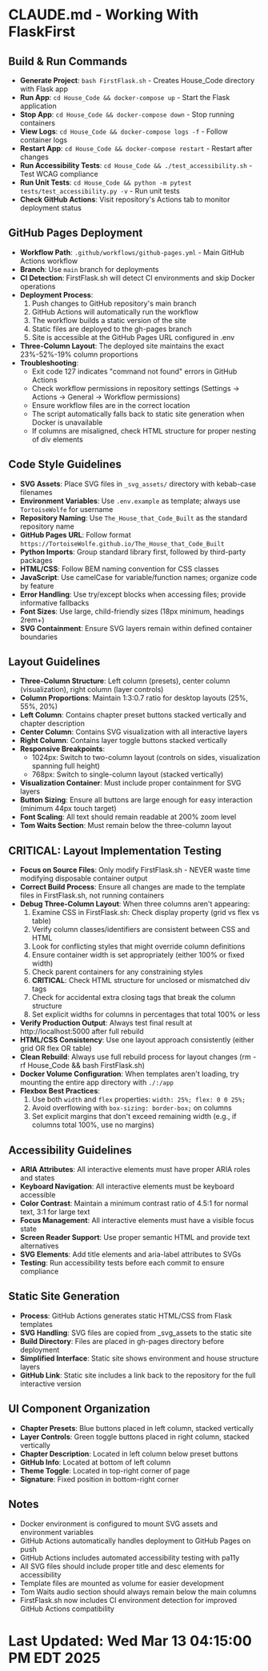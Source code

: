 # CLAUDE.md - Working With FlaskFirst

## Build & Run Commands
- **Generate Project**: `bash FirstFlask.sh` - Creates House_Code directory with Flask app
- **Run App**: `cd House_Code && docker-compose up` - Start the Flask application
- **Stop App**: `cd House_Code && docker-compose down` - Stop running containers
- **View Logs**: `cd House_Code && docker-compose logs -f` - Follow container logs
- **Restart App**: `cd House_Code && docker-compose restart` - Restart after changes
- **Run Accessibility Tests**: `cd House_Code && ./test_accessibility.sh` - Test WCAG compliance
- **Run Unit Tests**: `cd House_Code && python -m pytest tests/test_accessibility.py -v` - Run unit tests
- **Check GitHub Actions**: Visit repository's Actions tab to monitor deployment status

## GitHub Pages Deployment
- **Workflow Path**: `.github/workflows/github-pages.yml` - Main GitHub Actions workflow
- **Branch**: Use `main` branch for deployments
- **CI Detection**: FirstFlask.sh will detect CI environments and skip Docker operations
- **Deployment Process**:
  1. Push changes to GitHub repository's main branch
  2. GitHub Actions will automatically run the workflow
  3. The workflow builds a static version of the site
  4. Static files are deployed to the gh-pages branch
  5. Site is accessible at the GitHub Pages URL configured in .env
- **Three-Column Layout**: The deployed site maintains the exact 23%-52%-19% column proportions
- **Troubleshooting**:
  - Exit code 127 indicates "command not found" errors in GitHub Actions
  - Check workflow permissions in repository settings (Settings → Actions → General → Workflow permissions)
  - Ensure workflow files are in the correct location
  - The script automatically falls back to static site generation when Docker is unavailable
  - If columns are misaligned, check HTML structure for proper nesting of div elements

## Code Style Guidelines
- **SVG Assets**: Place SVG files in `_svg_assets/` directory with kebab-case filenames
- **Environment Variables**: Use `.env.example` as template; always use `TortoiseWolfe` for username
- **Repository Naming**: Use `The_House_that_Code_Built` as the standard repository name
- **GitHub Pages URL**: Follow format `https://TortoiseWolfe.github.io/The_House_that_Code_Built`
- **Python Imports**: Group standard library first, followed by third-party packages
- **HTML/CSS**: Follow BEM naming convention for CSS classes
- **JavaScript**: Use camelCase for variable/function names; organize code by feature
- **Error Handling**: Use try/except blocks when accessing files; provide informative fallbacks
- **Font Sizes**: Use large, child-friendly sizes (18px minimum, headings 2rem+)
- **SVG Containment**: Ensure SVG layers remain within defined container boundaries

## Layout Guidelines
- **Three-Column Structure**: Left column (presets), center column (visualization), right column (layer controls)
- **Column Proportions**: Maintain 1:3:0.7 ratio for desktop layouts (25%, 55%, 20%)
- **Left Column**: Contains chapter preset buttons stacked vertically and chapter description
- **Center Column**: Contains SVG visualization with all interactive layers
- **Right Column**: Contains layer toggle buttons stacked vertically
- **Responsive Breakpoints**: 
  - 1024px: Switch to two-column layout (controls on sides, visualization spanning full height)
  - 768px: Switch to single-column layout (stacked vertically)
- **Visualization Container**: Must include proper containment for SVG layers
- **Button Sizing**: Ensure all buttons are large enough for easy interaction (minimum 44px touch target)
- **Font Scaling**: All text should remain readable at 200% zoom level
- **Tom Waits Section**: Must remain below the three-column layout

## CRITICAL: Layout Implementation Testing
- **Focus on Source Files**: Only modify FirstFlask.sh - NEVER waste time modifying disposable container output
- **Correct Build Process**: Ensure all changes are made to the template files in FirstFlask.sh, not running containers
- **Debug Three-Column Layout**: When three columns aren't appearing:
  1. Examine CSS in FirstFlask.sh: Check display property (grid vs flex vs table)
  2. Verify column classes/identifiers are consistent between CSS and HTML
  3. Look for conflicting styles that might override column definitions
  4. Ensure container width is set appropriately (either 100% or fixed width)
  5. Check parent containers for any constraining styles
  6. **CRITICAL**: Check HTML structure for unclosed or mismatched div tags
  7. Check for accidental extra closing tags that break the column structure
  8. Set explicit widths for columns in percentages that total 100% or less
- **Verify Production Output**: Always test final result at http://localhost:5000 after full rebuild
- **HTML/CSS Consistency**: Use one layout approach consistently (either grid OR flex OR table)
- **Clean Rebuild**: Always use full rebuild process for layout changes (rm -rf House_Code && bash FirstFlask.sh)
- **Docker Volume Configuration**: When templates aren't loading, try mounting the entire app directory with `./:/app`
- **Flexbox Best Practices**:
  1. Use both `width` and `flex` properties: `width: 25%; flex: 0 0 25%;`
  2. Avoid overflowing with `box-sizing: border-box;` on columns
  3. Set explicit margins that don't exceed remaining width (e.g., if columns total 100%, use no margins)

## Accessibility Guidelines
- **ARIA Attributes**: All interactive elements must have proper ARIA roles and states
- **Keyboard Navigation**: All interactive elements must be keyboard accessible
- **Color Contrast**: Maintain a minimum contrast ratio of 4.5:1 for normal text, 3:1 for large text
- **Focus Management**: All interactive elements must have a visible focus state
- **Screen Reader Support**: Use proper semantic HTML and provide text alternatives
- **SVG Elements**: Add title elements and aria-label attributes to SVGs
- **Testing**: Run accessibility tests before each commit to ensure compliance

## Static Site Generation
- **Process**: GitHub Actions generates static HTML/CSS from Flask templates
- **SVG Handling**: SVG files are copied from _svg_assets to the static site
- **Build Directory**: Files are placed in gh-pages directory before deployment
- **Simplified Interface**: Static site shows environment and house structure layers
- **GitHub Link**: Static site includes a link back to the repository for the full interactive version

## UI Component Organization
- **Chapter Presets**: Blue buttons placed in left column, stacked vertically
- **Layer Controls**: Green toggle buttons placed in right column, stacked vertically
- **Chapter Description**: Located in left column below preset buttons
- **GitHub Info**: Located at bottom of left column
- **Theme Toggle**: Located in top-right corner of page
- **Signature**: Fixed position in bottom-right corner

## Notes
- Docker environment is configured to mount SVG assets and environment variables
- GitHub Actions automatically handles deployment to GitHub Pages on push
- GitHub Actions includes automated accessibility testing with pa11y
- All SVG files should include proper title and desc elements for accessibility
- Template files are mounted as volume for easier development
- Tom Waits audio section should always remain below the main columns
- FirstFlask.sh now includes CI environment detection for improved GitHub Actions compatibility

# Last Updated: Wed Mar 13 04:15:00 PM EDT 2025